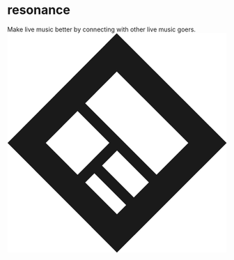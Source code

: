 # resonance
Make live music better by connecting with other live music goers.
![Alt text](client/src/img/icon.png?raw=true "Resonance")
